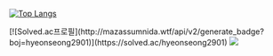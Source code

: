 [![Top Langs](https://github-readme-stats.vercel.app/api/top-langs/?username=JHSos21)](https://github.com/JHSos21/github-readme-stats)
</p>
[![Solved.ac프로필](http://mazassumnida.wtf/api/v2/generate_badge?boj=hyeonseong2901)](https://solved.ac/hyeonseong2901)
<img src="http://mazandi.herokuapp.com/api?handle=hyeonseong2901&theme=dark"/>
